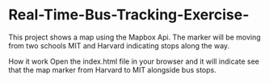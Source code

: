 # Real-Time-Bus-Tracking-Exercise-

This project shows a map using the Mapbox Api. The marker will be moving from two schools MIT and Harvard indicating stops along the way.

How it work
Open the index.html file in your browser and it will indicate see that the map marker from Harvard to MIT alongside bus stops.
